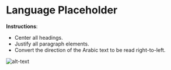 # Language Placeholder

**Instructions**:

- Center all headings.
- Justify all paragraph elements.
- Convert the direction of the Arabic text to be read right-to-left.

![alt-text](/image/reference.png "Reference Image")
